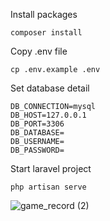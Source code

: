 Install packages
```
composer install
```

Copy .env file
```
cp .env.example .env
```

Set database detail
```
DB_CONNECTION=mysql
DB_HOST=127.0.0.1
DB_PORT=3306
DB_DATABASE=
DB_USERNAME=
DB_PASSWORD=
```

Start laravel project
```
php artisan serve
```

![game_record (2)](https://user-images.githubusercontent.com/31727181/175134887-0102c2de-6ebd-4e0d-ac68-90d3012d8f72.png)
